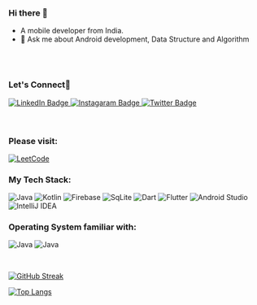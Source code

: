 ### Hi there 👋

-  A mobile developer from India.
- 💬 Ask me about Android development, Data Structure and Algorithm
<Br>
</Br>
 
### Let's Connect👋
<div id="badges">
  <a href="https://www.linkedin.com/in/anshu-ashish-singh">
    <img src="https://img.shields.io/badge/LinkedIn-blue?style=for-the-badge&logo=linkedin&logoColor=white" alt="LinkedIn Badge"/>
  </a>
  <a href="https://www.instagram.com/anshusingh_____/?igsh=MWU0bzR2bDlvcDY4Ng%3D%3D">
    <img src="https://img.shields.io/badge/Instagram-%23E4405F.svg?style=for-the-badge&logo=Instagram&logoColor=white" alt="Instagaram Badge"/>
  </a>
  <a href="your-twitter-URL">
    <img src="https://img.shields.io/badge/Twitter-blue?style=for-the-badge&logo=twitter&logoColor=white" alt="Twitter Badge"/>
  </a>
</div>
<Br>
</Br>

### Please visit:
<p>
 <a href="https://leetcode.com/Anshusingh7738/">
   <img alt="LeetCode" src="https://img.shields.io/badge/LeetCode-000000?style=for-the-badge&logo=LeetCode&logoColor=#d16c06"/>
 </a>
</p>

### My Tech Stack:
<p>
<img alt="Java" src="https://img.shields.io/badge/java-%23ED8B00.svg?style=for-the-badge&logo=openjdk&logoColor=white"/>
<img alt="Kotlin" src="https://img.shields.io/badge/kotlin-%237F52FF.svg?style=for-the-badge&logo=kotlin&logoColor=white"/>
<img alt="Firebase" src="https://img.shields.io/badge/Firebase-039BE5?style=for-the-badge&logo=Firebase&logoColor=white"/>
<img alt="SqLite" src="https://img.shields.io/badge/sqlite-%2307405e.svg?style=for-the-badge&logo=sqlite&logoColor=white"/>
<img alt="Dart" src="https://img.shields.io/badge/dart-%230175C2.svg?style=for-the-badge&logo=dart&logoColor=white"/>
<img alt="Flutter" src="https://img.shields.io/badge/Flutter-%2302569B.svg?style=for-the-badge&logo=Flutter&logoColor=white"/>
<img alt="Android Studio" src="https://img.shields.io/badge/Android%20Studio-3DDC84.svg?style=for-the-badge&logo=android-studio&logoColor=white"/>
<img alt="IntelliJ IDEA" src="https://img.shields.io/badge/IntelliJIDEA-000000.svg?style=for-the-badge&logo=intellij-idea&logoColor=white"/>
</p>

### Operating System familiar with:
<p>
 <img alt="Java" src="https://img.shields.io/badge/MacOS-000000?logo=macos&amp;logoColor=white&amp;style=flat"/>
 <img alt="Java" src="https://img.shields.io/badge/Windows-0078D6?logo=windows&amp;logoColor=white&amp;style=flat"/>
</p
 <Br>
</Br>

[![GitHub Streak](https://github-readme-streak-stats.herokuapp.com/?user=Singh-Anshu)](https://git.io/streak-stats)

[![Top Langs](https://github-readme-stats.vercel.app/api/top-langs/?username=Singh-Anshu&layout=compact)](https://github.com/anuraghazra/github-readme-stats)
